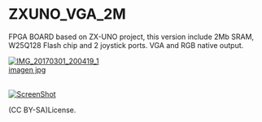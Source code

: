 # ZXUNO_VGA_2M
FPGA BOARD based on ZX-UNO project, this version include 2Mb SRAM, W25Q128 Flash chip and 2 joystick ports. VGA and RGB native output.



<a href='https://postimg.org/image/sw6gj6j73/' target='_blank'><img src='https://s19.postimg.org/g4saco9f7/IMG_20170301_200419_1.jpg' border='0' alt='IMG_20170301_200419_1'/><br /><a target='_blank' href='https://postimage.org/index.php?lang=spanish'>imagen jpg</a><br /><br />

[![ScreenShot](https://raw.github.com/GabLeRoux/WebMole/master/ressources/WebMole_Youtube_Video.png)](https://youtu.be/j-cEnYdhlkI)



(CC BY-SA)License.